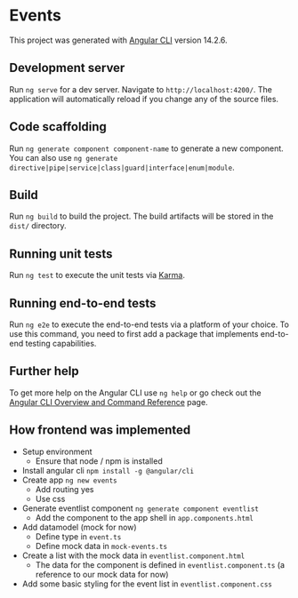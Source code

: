 # Events

This project was generated with [Angular CLI](https://github.com/angular/angular-cli) version 14.2.6.

## Development server

Run `ng serve` for a dev server. Navigate to `http://localhost:4200/`. The application will automatically reload if you change any of the source files.

## Code scaffolding

Run `ng generate component component-name` to generate a new component. You can also use `ng generate directive|pipe|service|class|guard|interface|enum|module`.

## Build

Run `ng build` to build the project. The build artifacts will be stored in the `dist/` directory.

## Running unit tests

Run `ng test` to execute the unit tests via [Karma](https://karma-runner.github.io).

## Running end-to-end tests

Run `ng e2e` to execute the end-to-end tests via a platform of your choice. To use this command, you need to first add a package that implements end-to-end testing capabilities.

## Further help

To get more help on the Angular CLI use `ng help` or go check out the [Angular CLI Overview and Command Reference](https://angular.io/cli) page.



## How frontend was implemented

- Setup environment
  - Ensure that node / npm is installed
- Install angular cli `npm install -g @angular/cli`
- Create app `ng new events`
  - Add routing yes
  - Use css
- Generate eventlist component `ng generate component eventlist`
  - Add the component to the app shell in `app.components.html`
- Add datamodel (mock for now)
  - Define type in `event.ts`
  - Define mock data in `mock-events.ts`
- Create a list with the mock data in `eventlist.component.html`
  - The data for the component is defined in `eventlist.component.ts` (a reference to our mock data for now)
- Add some basic styling for the event list in `eventlist.component.css`
